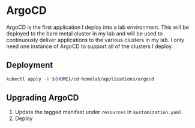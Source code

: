 # ArgoCD

ArgoCD is the first application I deploy into a lab environment.  This will be deployed
to the bare metal cluster in my lab and will be used to continuously deliver applications
to the various clusters in my lab.  I only need one instance of ArgoCD to support all of
the clusters I deploy.

## Deployment

```bash
kubectl apply -k ${HOME}/cd-homelab/applications/argocd
```

## Upgrading ArgoCD

1. Update the tagged manifest under `resources` in `kustomization.yaml`.
2. Deploy
